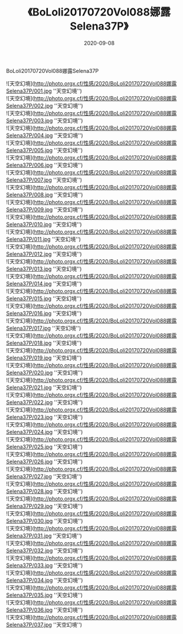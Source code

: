 ﻿---
layout: post
title:  《BoLoli20170720Vol088娜露Selena37P》
date:   2020-09-08
image: http://photo.orgx.cf/性感/2020/BoLoli20170720Vol088娜露Selena37P/000.jpg
categories: [美女, 性感, 泳衣]
---

BoLoli20170720Vol088娜露Selena37P



![天空幻境](http://photo.orgx.cf/性感/2020/BoLoli20170720Vol088娜露Selena37P/001.jpg ''天空幻境'') <br>
![天空幻境](http://photo.orgx.cf/性感/2020/BoLoli20170720Vol088娜露Selena37P/002.jpg ''天空幻境'') <br>
![天空幻境](http://photo.orgx.cf/性感/2020/BoLoli20170720Vol088娜露Selena37P/003.jpg ''天空幻境'') <br>
![天空幻境](http://photo.orgx.cf/性感/2020/BoLoli20170720Vol088娜露Selena37P/004.jpg ''天空幻境'') <br>
![天空幻境](http://photo.orgx.cf/性感/2020/BoLoli20170720Vol088娜露Selena37P/005.jpg ''天空幻境'') <br>
![天空幻境](http://photo.orgx.cf/性感/2020/BoLoli20170720Vol088娜露Selena37P/006.jpg ''天空幻境'') <br>
![天空幻境](http://photo.orgx.cf/性感/2020/BoLoli20170720Vol088娜露Selena37P/007.jpg ''天空幻境'') <br>
![天空幻境](http://photo.orgx.cf/性感/2020/BoLoli20170720Vol088娜露Selena37P/008.jpg ''天空幻境'') <br>
![天空幻境](http://photo.orgx.cf/性感/2020/BoLoli20170720Vol088娜露Selena37P/009.jpg ''天空幻境'') <br>
![天空幻境](http://photo.orgx.cf/性感/2020/BoLoli20170720Vol088娜露Selena37P/010.jpg ''天空幻境'') <br>
![天空幻境](http://photo.orgx.cf/性感/2020/BoLoli20170720Vol088娜露Selena37P/011.jpg ''天空幻境'') <br>
![天空幻境](http://photo.orgx.cf/性感/2020/BoLoli20170720Vol088娜露Selena37P/012.jpg ''天空幻境'') <br>
![天空幻境](http://photo.orgx.cf/性感/2020/BoLoli20170720Vol088娜露Selena37P/013.jpg ''天空幻境'') <br>
![天空幻境](http://photo.orgx.cf/性感/2020/BoLoli20170720Vol088娜露Selena37P/014.jpg ''天空幻境'') <br>
![天空幻境](http://photo.orgx.cf/性感/2020/BoLoli20170720Vol088娜露Selena37P/015.jpg ''天空幻境'') <br>
![天空幻境](http://photo.orgx.cf/性感/2020/BoLoli20170720Vol088娜露Selena37P/016.jpg ''天空幻境'') <br>
![天空幻境](http://photo.orgx.cf/性感/2020/BoLoli20170720Vol088娜露Selena37P/017.jpg ''天空幻境'') <br>
![天空幻境](http://photo.orgx.cf/性感/2020/BoLoli20170720Vol088娜露Selena37P/018.jpg ''天空幻境'') <br>
![天空幻境](http://photo.orgx.cf/性感/2020/BoLoli20170720Vol088娜露Selena37P/019.jpg ''天空幻境'') <br>
![天空幻境](http://photo.orgx.cf/性感/2020/BoLoli20170720Vol088娜露Selena37P/020.jpg ''天空幻境'') <br>
![天空幻境](http://photo.orgx.cf/性感/2020/BoLoli20170720Vol088娜露Selena37P/021.jpg ''天空幻境'') <br>
![天空幻境](http://photo.orgx.cf/性感/2020/BoLoli20170720Vol088娜露Selena37P/022.jpg ''天空幻境'') <br>
![天空幻境](http://photo.orgx.cf/性感/2020/BoLoli20170720Vol088娜露Selena37P/023.jpg ''天空幻境'') <br>
![天空幻境](http://photo.orgx.cf/性感/2020/BoLoli20170720Vol088娜露Selena37P/024.jpg ''天空幻境'') <br>
![天空幻境](http://photo.orgx.cf/性感/2020/BoLoli20170720Vol088娜露Selena37P/025.jpg ''天空幻境'') <br>
![天空幻境](http://photo.orgx.cf/性感/2020/BoLoli20170720Vol088娜露Selena37P/026.jpg ''天空幻境'') <br>
![天空幻境](http://photo.orgx.cf/性感/2020/BoLoli20170720Vol088娜露Selena37P/027.jpg ''天空幻境'') <br>
![天空幻境](http://photo.orgx.cf/性感/2020/BoLoli20170720Vol088娜露Selena37P/028.jpg ''天空幻境'') <br>
![天空幻境](http://photo.orgx.cf/性感/2020/BoLoli20170720Vol088娜露Selena37P/029.jpg ''天空幻境'') <br>
![天空幻境](http://photo.orgx.cf/性感/2020/BoLoli20170720Vol088娜露Selena37P/030.jpg ''天空幻境'') <br>
![天空幻境](http://photo.orgx.cf/性感/2020/BoLoli20170720Vol088娜露Selena37P/031.jpg ''天空幻境'') <br>
![天空幻境](http://photo.orgx.cf/性感/2020/BoLoli20170720Vol088娜露Selena37P/032.jpg ''天空幻境'') <br>
![天空幻境](http://photo.orgx.cf/性感/2020/BoLoli20170720Vol088娜露Selena37P/033.jpg ''天空幻境'') <br>
![天空幻境](http://photo.orgx.cf/性感/2020/BoLoli20170720Vol088娜露Selena37P/034.jpg ''天空幻境'') <br>
![天空幻境](http://photo.orgx.cf/性感/2020/BoLoli20170720Vol088娜露Selena37P/035.jpg ''天空幻境'') <br>
![天空幻境](http://photo.orgx.cf/性感/2020/BoLoli20170720Vol088娜露Selena37P/036.jpg ''天空幻境'') <br>
![天空幻境](http://photo.orgx.cf/性感/2020/BoLoli20170720Vol088娜露Selena37P/037.jpg ''天空幻境'') <br>